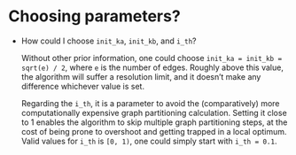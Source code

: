 # Choosing parameters?
* How could I choose `init_ka`, `init_kb`, and `i_th`?

  Without other prior information, one could choose `init_ka = init_kb = sqrt(e) / 2`, where `e` is the number of edges.
  Roughly above this value, the algorithm will suffer a resolution limit, 
  and it doesn’t make any difference whichever value is set. 
  
  Regarding the `i_th`,
  it is a parameter to avoid the (comparatively) more computationally expensive graph partitioning calculation. 
  Setting it close to 1 enables the algorithm to skip multiple graph partitioning steps,
  at the cost of being prone to overshoot and getting trapped in a local optimum.
  Valid values for `i_th` is `[0, 1)`, one could simply start with `i_th = 0.1`.  
